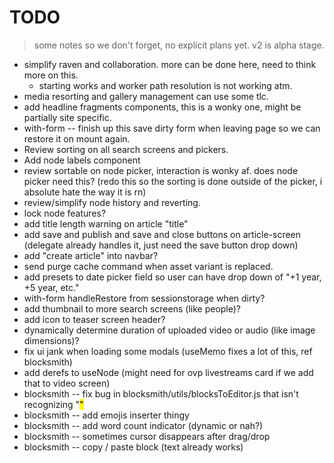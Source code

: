 # TODO

> some notes so we don't forget, no explicit plans yet.  v2 is alpha stage.

* simplify raven and collaboration. more can be done here, need to think more on this.
  * starting works and worker path resolution is not working atm.
* media resorting and gallery management can use some tlc.
* add headline fragments components, this is a wonky one, might be partially site specific.
* with-form -- finish up this save dirty form when leaving page so we can restore it on mount again.
* Review sorting on all search screens and pickers.
* Add node labels component
* review sortable on node picker, interaction is wonky af.  does node picker need this? (redo this so the sorting is done outside of the picker, i absolute hate the way it is rn)
* review/simplify node history and reverting.
* lock node features?
* add title length warning on article "title"
* add save and publish and save and close buttons on article-screen (delegate already handles it, just need the save button drop down)
* add "create article" into navbar?
* send purge cache command when asset variant is replaced.
* add presets to date picker field so user can have drop down of "+1 year, +5 year, etc."
* with-form handleRestore from sessionstorage when dirty?
* add thumbnail to more search screens (like people)?
* add icon to teaser screen header?
* dynamically determine duration of uploaded video or audio (like image dimensions)?
* fix ui jank when loading some modals (useMemo fixes a lot of this, ref blocksmith)
* add derefs to useNode (might need for ovp livestreams card if we add that to video screen)
* blocksmith -- fix bug in blocksmith/utils/blocksToEditor.js that isn't recognizing "<mark>"
* blocksmith -- add emojis inserter thingy
* blocksmith -- add word count indicator (dynamic or nah?)
* blocksmith -- sometimes cursor disappears after drag/drop
* blocksmith -- copy / paste block (text already works)
